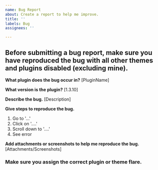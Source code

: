 ```yaml
---
name: Bug Report
about: Create a report to help me improve.
title: ''
labels: Bug
assignees: ''

---
```


## Before submitting a bug report, make sure you have reproduced the bug with all other themes and plugins disabled (excluding mine).

**What plugin does the bug occur in?**
[PluginName]

**What version is the plugin?**
[1.3.10]

**Describe the bug.**
[Description]

**Give steps to reproduce the bug.**
1. Go to '...'
2. Click on '....'
3. Scroll down to '....'
4. See error

**Add attachments or screenshots to help me reproduce the bug.**
[Attachments/Screenshots]


### Make sure you assign the correct plugin or theme flare.
